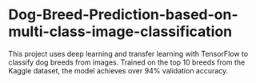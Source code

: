 # Dog-Breed-Prediction-based-on-multi-class-image-classification
This project uses deep learning and transfer learning with TensorFlow to classify dog breeds from images. Trained on the top 10 breeds from the Kaggle dataset, the model achieves over 94% validation accuracy.
